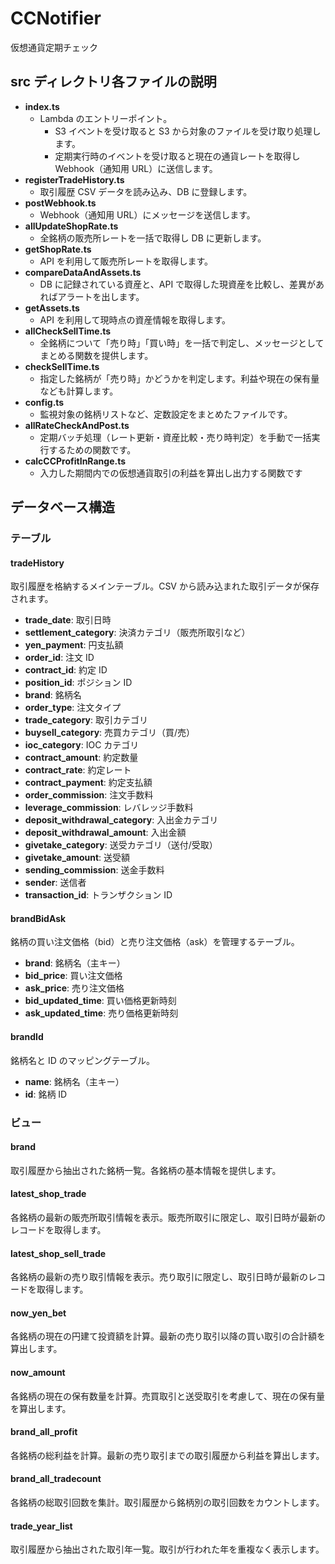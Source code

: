 # CCNotifier

仮想通貨定期チェック

## src ディレクトリ各ファイルの説明

- **index.ts**
  - Lambda のエントリーポイント。
    - S3 イベントを受け取ると S3 から対象のファイルを受け取り処理します。
    - 定期実行時のイベントを受け取ると現在の通貨レートを取得し Webhook（通知用 URL）に送信します。
- **registerTradeHistory.ts**
  - 取引履歴 CSV データを読み込み、DB に登録します。
- **postWebhook.ts**
  - Webhook（通知用 URL）にメッセージを送信します。
- **allUpdateShopRate.ts**
  - 全銘柄の販売所レートを一括で取得し DB に更新します。
- **getShopRate.ts**
  - API を利用して販売所レートを取得します。
- **compareDataAndAssets.ts**
  - DB に記録されている資産と、API で取得した現資産を比較し、差異があればアラートを出します。
- **getAssets.ts**
  - API を利用して現時点の資産情報を取得します。
- **allCheckSellTime.ts**
  - 全銘柄について「売り時」「買い時」を一括で判定し、メッセージとしてまとめる関数を提供します。
- **checkSellTime.ts**
  - 指定した銘柄が「売り時」かどうかを判定します。利益や現在の保有量なども計算します。
- **config.ts**
  - 監視対象の銘柄リストなど、定数設定をまとめたファイルです。
- **allRateCheckAndPost.ts**
  - 定期バッチ処理（レート更新・資産比較・売り時判定）を手動で一括実行するための関数です。
- **calcCCProfitInRange.ts**
  - 入力した期間内での仮想通貨取引の利益を算出し出力する関数です

## データベース構造

### テーブル

#### tradeHistory

取引履歴を格納するメインテーブル。CSV から読み込まれた取引データが保存されます。

- **trade_date**: 取引日時
- **settlement_category**: 決済カテゴリ（販売所取引など）
- **yen_payment**: 円支払額
- **order_id**: 注文 ID
- **contract_id**: 約定 ID
- **position_id**: ポジション ID
- **brand**: 銘柄名
- **order_type**: 注文タイプ
- **trade_category**: 取引カテゴリ
- **buysell_category**: 売買カテゴリ（買/売）
- **ioc_category**: IOC カテゴリ
- **contract_amount**: 約定数量
- **contract_rate**: 約定レート
- **contract_payment**: 約定支払額
- **order_commission**: 注文手数料
- **leverage_commission**: レバレッジ手数料
- **deposit_withdrawal_category**: 入出金カテゴリ
- **deposit_withdrawal_amount**: 入出金額
- **givetake_category**: 送受カテゴリ（送付/受取）
- **givetake_amount**: 送受額
- **sending_commission**: 送金手数料
- **sender**: 送信者
- **transaction_id**: トランザクション ID

#### brandBidAsk

銘柄の買い注文価格（bid）と売り注文価格（ask）を管理するテーブル。

- **brand**: 銘柄名（主キー）
- **bid_price**: 買い注文価格
- **ask_price**: 売り注文価格
- **bid_updated_time**: 買い価格更新時刻
- **ask_updated_time**: 売り価格更新時刻

#### brandId

銘柄名と ID のマッピングテーブル。

- **name**: 銘柄名（主キー）
- **id**: 銘柄 ID

### ビュー

#### brand

取引履歴から抽出された銘柄一覧。各銘柄の基本情報を提供します。

#### latest_shop_trade

各銘柄の最新の販売所取引情報を表示。販売所取引に限定し、取引日時が最新のレコードを取得します。

#### latest_shop_sell_trade

各銘柄の最新の売り取引情報を表示。売り取引に限定し、取引日時が最新のレコードを取得します。

#### now_yen_bet

各銘柄の現在の円建て投資額を計算。最新の売り取引以降の買い取引の合計額を算出します。

#### now_amount

各銘柄の現在の保有数量を計算。売買取引と送受取引を考慮して、現在の保有量を算出します。

#### brand_all_profit

各銘柄の総利益を計算。最新の売り取引までの取引履歴から利益を算出します。

#### brand_all_tradecount

各銘柄の総取引回数を集計。取引履歴から銘柄別の取引回数をカウントします。

#### trade_year_list

取引履歴から抽出された取引年一覧。取引が行われた年を重複なく表示します。
